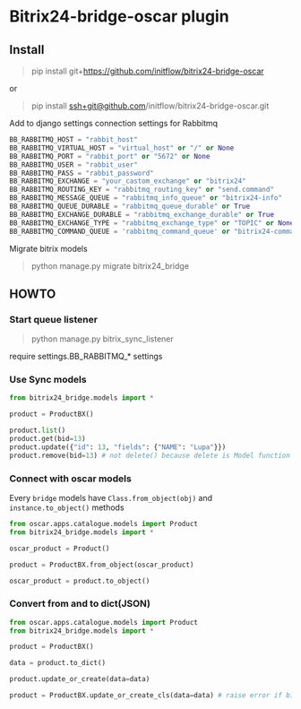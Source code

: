 # Bitrix24-bridge-oscar plugin

## Install

> pip install git+https://github.com/initflow/bitrix24-bridge-oscar

or 

> pip install ssh+git@github.com/initflow/bitrix24-bridge-oscar.git

Add to django settings connection settings for Rabbitmq

```python
BB_RABBITMQ_HOST = "rabbit_host"
BB_RABBITMQ_VIRTUAL_HOST = "virtual_host" or "/" or None
BB_RABBITMQ_PORT = "rabbit_port" or "5672" or None
BB_RABBITMQ_USER = "rabbit_user"
BB_RABBITMQ_PASS = "rabbit_password"
BB_RABBITMQ_EXCHANGE = "your_castom_exchange" or "bitrix24"
BB_RABBITMQ_ROUTING_KEY = "rabbitmq_routing_key" or "send.command"
BB_RABBITMQ_MESSAGE_QUEUE = "rabbitmq_info_queue" or "bitrix24-info"
BB_RABBITMQ_QUEUE_DURABLE = "rabbitmq_queue_durable" or True
BB_RABBITMQ_EXCHANGE_DURABLE = "rabbitmq_exchange_durable" or True
BB_RABBITMQ_EXCHANGE_TYPE = "rabbitmq_exchange_type" or "TOPIC" or None
BB_RABBITMQ_COMMAND_QUEUE = 'rabbitmq_command_queue' or "bitrix24-command"
```

Migrate bitrix models

> python manage.py migrate bitrix24_bridge

## HOWTO

### Start queue listener

> python manage.py bitrix_sync_listener

require settings.BB_RABBITMQ_* settings

### Use Sync models

```python
from bitrix24_bridge.models import *

product = ProductBX()

product.list()
product.get(bid=13)
product.update({"id": 13, "fields": {"NAME": "Lupa"}})
product.remove(bid=13) # not delete() because delete is Model function
``` 


### Connect with oscar models

Every `bridge` models have `Class.from_object(obj)` and `instance.to_object()` methods

```python
from oscar.apps.catalogue.models import Product
from bitrix24_bridge.models import *

oscar_product = Product()

product = ProductBX.from_object(oscar_product)

oscar_product = product.to_object()
```


### Convert from and to dict(JSON)

```python
from oscar.apps.catalogue.models import Product
from bitrix24_bridge.models import *

product = ProductBX()

data = product.to_dict()

product.update_or_create(data=data)

product = ProductBX.update_or_create_cls(data=data) # raise error if bitrix_id not in data

```

